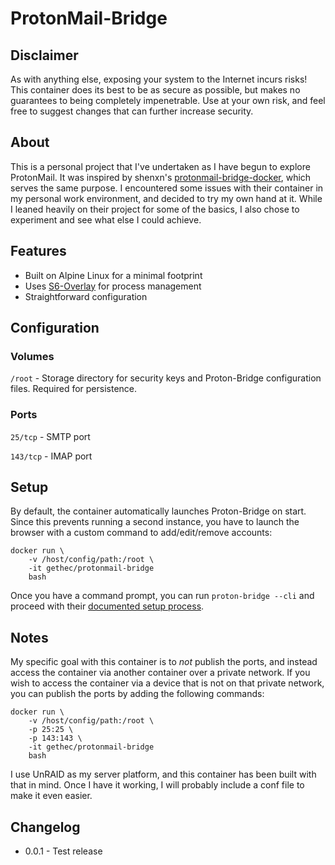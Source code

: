 # ProtonMail-Bridge #

## Disclaimer ##
As with anything else, exposing your system to the Internet incurs risks!  This container does its best to be as secure as possible, but makes no guarantees to being completely impenetrable.  Use at your own risk, and feel free to suggest changes that can further increase security.

## About ##
This is a personal project that I've undertaken as I have begun to explore ProtonMail.  It was inspired by shenxn's [protonmail-bridge-docker](https://github.com/shenxn/protonmail-bridge-docker), which serves the same purpose.  I encountered some issues with their container in my personal work environment, and decided to try my own hand at it.  While I leaned heavily on their project for some of the basics, I also chose to experiment and see what else I could achieve.

## Features ##
* Built on Alpine Linux for a minimal footprint
* Uses [S6-Overlay](https://github.com/just-containers/s6-overlay) for process management
* Straightforward configuration

## Configuration ##
### Volumes ###
`/root` - Storage directory for security keys and Proton-Bridge configuration files.  Required for persistence.

### Ports ###
`25/tcp` - SMTP port

`143/tcp` - IMAP port

## Setup ##
By default, the container automatically launches Proton-Bridge on start.  Since this prevents running a second instance, you have to launch the browser with a custom command to add/edit/remove accounts:

    docker run \
        -v /host/config/path:/root \
        -it gethec/protonmail-bridge
        bash

Once you have a command prompt, you can run `proton-bridge --cli` and proceed with their [documented setup process](https://protonmail.com/support/knowledge-base/bridge-cli-guide/).

## Notes ##
My specific goal with this container is to _not_ publish the ports, and instead access the container via another container over a private network.  If you wish to access the container via a device that is not on that private network, you can publish the ports by adding the following commands:

    docker run \
        -v /host/config/path:/root \
        -p 25:25 \
        -p 143:143 \
        -it gethec/protonmail-bridge
        bash


I use UnRAID as my server platform, and this container has been built with that in mind.  Once I have it working, I will probably include a conf file to make it even easier.

## Changelog ##
* 0.0.1 - Test release